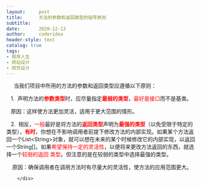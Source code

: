```yaml
---
layout:     post
title:      方法的参数和返回类型的指导原则
subtitle:   
date:       2020-12-13
author:     coderidea
header-style: text
catalog: true
tags:
- 程序人生
- 网站设计
- 网页设计
--- 
```

<div class="postBody">
			<div id="cnblogs_post_body" class="blogpost-body"><p>     当我们项目中所用的方法的参数和返回类型应遵循以下原则：</p>
<p>   1.  声明方法的<strong><span style="color:#ff0000;">参数类型</span></strong>时，应尽量指定<strong><span style="color:#ff0000;">最弱的类型</span></strong>，<span style="color:#ff0000;">最好是接口</span>而不是基类。</p>
<p>   原因：这样使方法更加灵活，适用于更大范围的情形。</p>
<p>   2.  相反，<span style="color:#ff0000;">一般</span>最好是将方法的<strong><span style="color:#ff0000;">返回类型</span></strong>声明为<strong><span style="color:#ff0000;">最强的类型</span></strong>（以免受限于特定的类型），<span style="color:#ff0000;"><strong>有时</strong></span>，你想在不影响调用者前提下修改方法的内部实现。如果某个方法返回一个List&lt;String&gt;对象，就可以想在未来的某个时候修改它的内部实现，以返回一个String[]。如果<span style="color:#ff0000;">希望保持一定的灵活性</span>，以便将来更改方法返回的东西，就选择一个<span style="color:#ff0000;">较弱的返回 类型</span>。但注意的是在较弱的类型中选择最强的类型。</p>
<p>    原因：确保调用者在调用方法时有尽量大的灵活性，使方法的应用范围更大。</p></div><div id="MySignature"></div>
<div class="clear"></div>
<div id="blog_post_info_block">
<div id="BlogPostCategory"></div>
<div id="EntryTag"></div>
<div id="blog_post_info">
</div>
<div class="clear"></div>
<div id="post_next_prev"></div>
</div>


		</div>